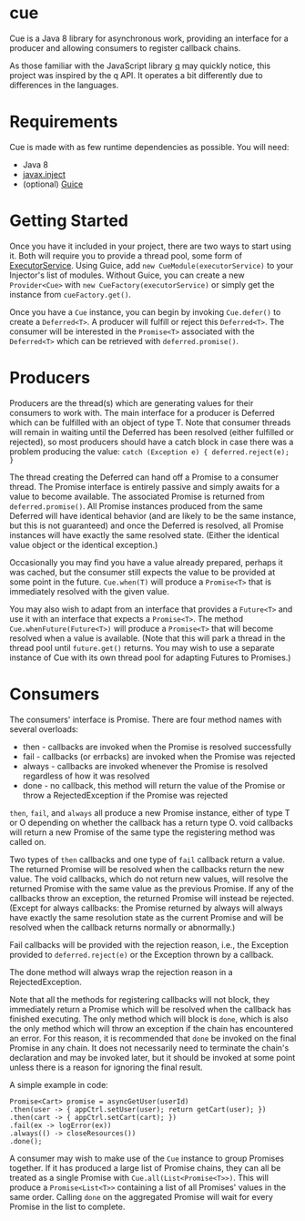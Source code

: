# cue

Cue is a Java 8 library for asynchronous work, providing an interface for a producer and allowing consumers to register callback chains.

As those familiar with the JavaScript library [q](https://github.com/kriskowal/q) may quickly notice, this project was inspired by the q API. It operates a bit differently due to differences in the languages.

# Requirements

Cue is made with as few runtime dependencies as possible. You will need:
* Java 8
* [javax.inject](https://code.google.com/p/atinject/)
* (optional) [Guice](https://github.com/google/guice/)

# Getting Started

Once you have it included in your project, there are two ways to start using it. Both will require you to provide a thread pool, some form of [ExecutorService](http://docs.oracle.com/javase/8/docs/api/java/util/concurrent/ExecutorService.html). Using Guice, add `new CueModule(executorService)` to your Injector's list of modules. Without Guice, you can create a new `Provider<Cue>` with `new CueFactory(executorService)` or simply get the instance from `cueFactory.get()`.

Once you have a `Cue` instance, you can begin by invoking `Cue.defer()` to create a `Deferred<T>`. A producer will fulfill or reject this `Deferred<T>`. The consumer will be interested in the `Promise<T>` associated with the `Deferred<T>` which can be retrieved with `deferred.promise()`.

# Producers

Producers are the thread(s) which are generating values for their consumers to work with. The main interface for a producer is Deferred<T> which can be fulfilled with an object of type T. Note that consumer threads will remain in waiting until the Deferred has been resolved (either fulfilled or rejected), so most producers should have a catch block in case there was a problem producing the value: `catch (Exception e) { deferred.reject(e); }`

The thread creating the Deferred<T> can hand off a Promise<T> to a consumer thread. The Promise<T> interface is entirely passive and simply awaits for a value to become available. The associated Promise<T> is returned from `deferred.promise()`. All Promise<T> instances produced from the same Deferred<T> will have identical behavior (and are likely to be the same instance, but this is not guaranteed) and once the Deferred<T> is resolved, all Promise<T> instances will have exactly the same resolved state. (Either the identical value object or the identical exception.)

Occasionally you may find you have a value already prepared, perhaps it was cached, but the consumer still expects the value to be provided at some point in the future. `Cue.when(T)` will produce a `Promise<T>` that is immediately resolved with the given value.

You may also wish to adapt from an interface that provides a `Future<T>` and use it with an interface that expects a `Promise<T>`. The method `Cue.whenFuture(Future<T>)` will produce a `Promise<T>` that will become resolved when a value is available. (Note that this will park a thread in the thread pool until `future.get()` returns. You may wish to use a separate instance of Cue with its own thread pool for adapting Futures to Promises.)

# Consumers

The consumers' interface is Promise<T>. There are four method names with several overloads:
* then - callbacks are invoked when the Promise is resolved successfully
* fail - callbacks (or errbacks) are invoked when the Promise was rejected
* always - callbacks are invoked whenever the Promise is resolved regardless of how it was resolved
* done - no callback, this method will return the value of the Promise or throw a RejectedException if the Promise was rejected

`then`, `fail`, and `always` all produce a new Promise instance, either of type T or O depending on whether the callback has a return type O. void callbacks will return a new Promise of the same type the registering method was called on.

Two types of `then` callbacks and one type of `fail` callback return a value. The returned Promise will be resolved when the callbacks return the new value. The void callbacks, which do not return new values, will resolve the returned Promise with the same value as the previous Promise. If any of the callbacks throw an exception, the returned Promise will instead be rejected. (Except for always callbacks: the Promise returned by always will always have exactly the same resolution state as the current Promise and will be resolved when the callback returns normally or abnormally.)

Fail callbacks will be provided with the rejection reason, i.e., the Exception provided to `deferred.reject(e)` or the Exception thrown by a callback.

The done method will always wrap the rejection reason in a RejectedException.

Note that all the methods for registering callbacks will not block, they immediately return a Promise which will be resolved when the callback has finished executing. The only method which will block is `done`, which is also the only method which will throw an exception if the chain has encountered an error. For this reason, it is recommended that `done` be invoked on the final Promise in any chain. It does not necessarily need to terminate the chain's declaration and may be invoked later, but it should be invoked at some point unless there is a reason for ignoring the final result.

A simple example in code:

```
Promise<Cart> promise = asyncGetUser(userId)
.then(user -> { appCtrl.setUser(user); return getCart(user); })
.then(cart -> { appCtrl.setCart(cart); })
.fail(ex -> logError(ex))
.always(() -> closeResources())
.done();
```

A consumer may wish to make use of the `Cue` instance to group Promises together. If it has produced a large list of Promise chains, they can all be treated as a single Promise with `Cue.all(List<Promise<T>>)`. This will produce a `Promise<List<T>>` containing a list of all Promises' values in the same order. Calling `done` on the aggregated Promise will wait for every Promise in the list to complete.
